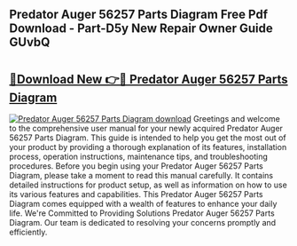 ## Predator Auger 56257 Parts Diagram Free Pdf Download - Part-D5y New Repair Owner Guide GUvbQ

# <h2><a href="http://dflguv.blite.top/?on=Predator+Auger+56257+Parts+Diagram">🔗Download New 👉🔴 Predator Auger 56257 Parts Diagram</a></h2>

[![Predator Auger 56257 Parts Diagram download](https://i.imgur.com/lujVjoI.png)](http://dflguv.blite.top/?on=Predator+Auger+56257+Parts+Diagram)
Greetings and welcome to the comprehensive user manual for your newly acquired Predator Auger 56257 Parts Diagram. This guide is intended to help you get the most out of your product by providing a thorough explanation of its features, installation process, operation instructions, maintenance tips, and troubleshooting procedures. Before you begin using your Predator Auger 56257 Parts Diagram, please take a moment to read this manual carefully. It contains detailed instructions for product setup, as well as information on how to use its various features and capabilities. This Predator Auger 56257 Parts Diagram comes equipped with a wealth of features to enhance your daily life. We're Committed to Providing Solutions Predator Auger 56257 Parts Diagram. Our team is dedicated to resolving your concerns promptly and efficiently.

